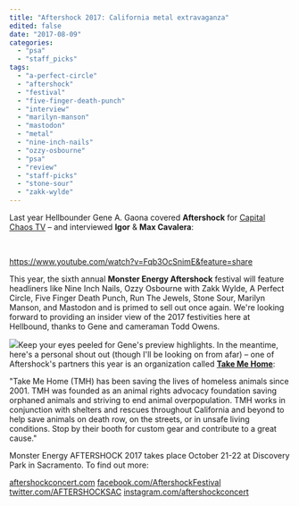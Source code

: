 ```yaml
---
title: "Aftershock 2017: California metal extravaganza"
edited: false
date: "2017-08-09"
categories:
  - "psa"
  - "staff_picks"
tags:
  - "a-perfect-circle"
  - "aftershock"
  - "festival"
  - "five-finger-death-punch"
  - "interview"
  - "marilyn-manson"
  - "mastodon"
  - "metal"
  - "nine-inch-nails"
  - "ozzy-osbourne"
  - "psa"
  - "review"
  - "staff-picks"
  - "stone-sour"
  - "zakk-wylde"
---
```


Last year Hellbounder Gene A. Gaona covered **Aftershock** for [Capital Chaos TV](https://www.youtube.com/channel/UCUMQ-roD6CWGyg-xzWIqNXQ) – and interviewed **Igor** & **Max Cavalera**:

 

https://www.youtube.com/watch?v=Fqb3OcSnimE&feature=share

This year, the sixth annual **Monster Energy Aftershock** festival will feature headliners like Nine Inch Nails, Ozzy Osbourne with Zakk Wylde, A Perfect Circle, Five Finger Death Punch, Run The Jewels, Stone Sour, Marilyn Manson, and Mastodon and is primed to sell out once again. We're looking forward to providing an insider view of the 2017 festivities here at Hellbound, thanks to Gene and cameraman Todd Owens.

![](https://hellbound.ca/wp-content/uploads/2017/08/Aftershock17-Official-Admat-mid-2.jpg)Keep your eyes peeled for Gene's preview highlights. In the meantime, here's a personal shout out (though I'll be looking on from afar) – one of Aftershock's partners this year is an organization called **[Take Me Home](http://www.takemehome.tv/)**:

"Take Me Home (TMH) has been saving the lives of homeless animals since 2001. TMH was founded as an animal rights advocacy foundation saving orphaned animals and striving to end animal overpopulation. TMH works in conjunction with shelters and rescues throughout California and beyond to help save animals on death row, on the streets, or in unsafe living conditions. Stop by their booth for custom gear and contribute to a great cause."

Monster Energy AFTERSHOCK 2017 takes place October 21-22 at Discovery Park in Sacramento. To find out more:

[aftershockconcert.com](http://aftershockconcert.com/) [facebook.com/AftershockFestival](https://www.facebook.com/AftershockFestival/) [twitter.com/AFTERSHOCKSAC](https://twitter.com/AFTERSHOCKSAC) [instagram.com/aftershockconcert](https://www.instagram.com/aftershockconcert/)
